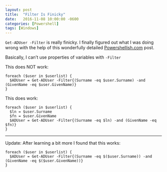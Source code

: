 ```yaml
---
layout: post
title:  "Filter Is Finicky"
date:   2016-11-08 10:00:00 -0600
categories: [Powershell]
tags: [Windows]
---
```


`Get-ADUser -Filter` is really finicky. I finally figured out what I was doing wrong with the help of this wonderfully detailed [Powershellish.com](http://www.powershellish.com/blog/2015-11-17-ad-filter) post.

Basically, I can’t use properties of variables with `-Filter`

This does NOT work:

```posh
foreach ($user in $userlist) {
  $ADUser = Get-ADUser -Filter{(Surname -eq $user.Surname) -and (GivenName -eq $user.GivenName)}
}
```

This does work:
```posh
foreach ($user in $userlist) {
  $ln = $user.Surname
  $fn = $user.GivenName
  $ADUser = Get-ADUser -Filter{(Surname -eq $ln) -and (GivenName -eq $fn)}
}
```

---

Update: After learning a bit more I found that this works:

```posh
foreach ($user in $userlist) {
  $ADUser = Get-ADUser -Filter{(Surname -eq $($user.Surname)) -and (GivenName -eq $($user.GivenName))}
}
```
